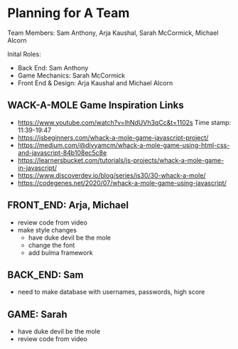 # Planning for A Team

Team Members: Sam Anthony, Arja Kaushal, Sarah McCormick, Michael Alcorn

Inital Roles:
- Back End: Sam Anthony
- Game Mechanics: Sarah McCormick
- Front End & Design: Arja Kaushal and Michael Alcorn

## WACK-A-MOLE Game Inspiration Links
- https://www.youtube.com/watch?v=lhNdUVh3qCc&t=1102s Time stamp: 11:39-19:47
- https://jsbeginners.com/whack-a-mole-game-javascript-project/
- https://medium.com/@divyamcm/whack-a-mole-game-using-html-css-and-javascript-84b108ec5c8e
- https://learnersbucket.com/tutorials/js-projects/whack-a-mole-game-in-javascript/
- https://www.discoverdev.io/blog/series/js30/30-whack-a-mole/
- https://codegenes.net/2020/07/whack-a-mole-game-using-javascript/


## FRONT_END: Arja, Michael
- review code from video
- make style changes
    - have duke devil be the mole
    - change the font
    - add bulma framework

## BACK_END: Sam
- need to make database with usernames, passwords, high score

## GAME: Sarah
- have duke devil be the mole
- review code from video
